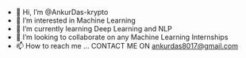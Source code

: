 - 👋 Hi, I’m @AnkurDas-krypto
- 👀 I’m interested in Machine Learning
- 🌱 I’m currently learning Deep Learning and NLP
- 💞️ I’m looking to collaborate on any Machine Learning Internships
- 📫 How to reach me ...   CONTACT ME ON ankurdas8017@gmail.com

<!---
AnkurDas-krypto/AnkurDas-krypto is a ✨ special ✨ repository because its `README.md` (this file) appears on your GitHub profile.
You can click the Preview link to take a look at your changes.
--->
